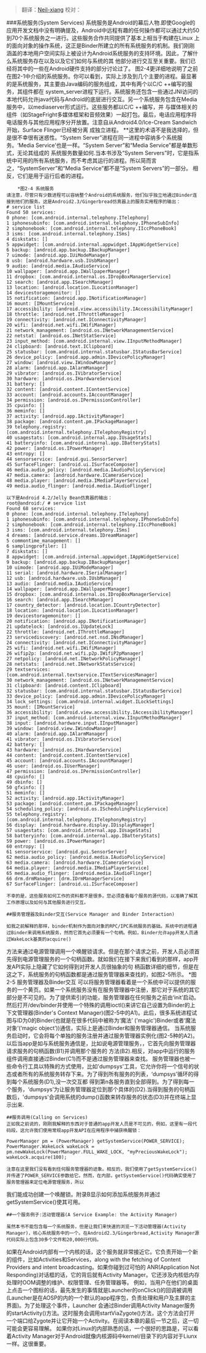 > 翻译：[Neil-xiang](https://github.com/Neil-xiang)
> 校对：

###系统服务(System Services)
	系统服务是Android的幕后人物.即使Google的应用开发文档中没有明确提及，Android中远程有趣的任何操作都可以通过大约50到70个系统服务之一进行。这些服务合作共同提供了基本上相当于构建在Linux
上的面向对象的操作系统，这正是Binder所建立的所有系统服务的机制。我们刚刚涵盖的本地用户空间实际上被设计为Android系统服务的支持环境。因此，了解什么系统服务存在以及以及它们如何与系统的其
他部分进行交互至关重要。我们已经将其中的一些在Android硬件支持的部分讨论过了。
	图2-4更详细地说明了之前在图2-1中介绍的系统服务。你可以看到，实际上涉及到几个主要的进程。最显著的是系统服务，其主要由Java编码的服务组成，其中有两个以C/C ++编写的服务，其组件都在
system_server进程下运行。系统服务还包含一些通过JNI访问的本地代码允许java代码与Android的底层进行交互。另一个系统服务包含在Media服务中，以mediaserver形式运行。这些服务都以C/C ++编写，并
与媒体相关的组件（如StageFright多媒体框架和音频效果）一起打包。最后，电话应用程序将电话服务与其他应用程序分开放置。注意自从Android4.0/Ice-Cream Sandwich开始，Surface Flinger已经被分离
成独立进程。
		**这里的术语不是我选择的，但是很不幸很有迷惑性。“System Server”进程在同一进程中容纳多个系统服务。‘Media Service’也是一样。“System Server”和“Media Service”都是单数形式，无论其组成的
			系统服务数量如何.当本书涉及“System Servers”时，它是指系统中可用的所有系统服务，而不考虑其运行的进程。所以简而言之，“SystemServer”和“Media Service”都不是“System Servers”的一部分。
			相反，它们是用于运行后者的进程。
			
		*图2-4 系统服务
	请注意，尽管只有少数进程可以容纳整个Android的系统服务，他们似乎独立地通过Binder连接到他们的服务。这是Android2.3/Gingerbread仿真器上的服务实用程序的输出：
	# service list
	Found 50 services:
	0 phone: [com.android.internal.telephony.ITelephony]
	1 iphonesubinfo: [com.android.internal.telephony.IPhoneSubInfo]
	2 simphonebook: [com.android.internal.telephony.IIccPhoneBook]
	3 isms: [com.android.internal.telephony.ISms]
	4 diskstats: []
	5 appwidget: [com.android.internal.appwidget.IAppWidgetService]
	6 backup: [android.app.backup.IBackupManager]
	7 uimode: [android.app.IUiModeManager]
	8 usb: [android.hardware.usb.IUsbManager]
	9 audio: [android.media.IAudioService]
	10 wallpaper: [android.app.IWallpaperManager]
	11 dropbox: [com.android.internal.os.IDropBoxManagerService]
	12 search: [android.app.ISearchManager]
	13 location: [android.location.ILocationManager]
	14 devicestoragemonitor: []
	15 notification: [android.app.INotificationManager]
	16 mount: [IMountService]
	17 accessibility: [android.view.accessibility.IAccessibilityManager]
	18 throttle: [android.net.IThrottleManager]
	19 connectivity: [android.net.IConnectivityManager]
	20 wifi: [android.net.wifi.IWifiManager]
	21 network_management: [android.os.INetworkManagementService]
	22 netstat: [android.os.INetStatService]
	23 input_method: [com.android.internal.view.IInputMethodManager]
	24 clipboard: [android.text.IClipboard]
	25 statusbar: [com.android.internal.statusbar.IStatusBarService]
	26 device_policy: [android.app.admin.IDevicePolicyManager]
	27 window: [android.view.IWindowManager]
	28 alarm: [android.app.IAlarmManager]
	29 vibrator: [android.os.IVibratorService]
	30 hardware: [android.os.IHardwareService]
	31 battery: []
	32 content: [android.content.IContentService]
	33 account: [android.accounts.IAccountManager]
	34 permission: [android.os.IPermissionController]
	35 cpuinfo: []
	36 meminfo: []
	37 activity: [android.app.IActivityManager]
	38 package: [android.content.pm.IPackageManager]
	39 telephony.registry: [com.android.internal.telephony.ITelephonyRegistry]
	40 usagestats: [com.android.internal.app.IUsageStats]
	41 batteryinfo: [com.android.internal.app.IBatteryStats]
	42 power: [android.os.IPowerManager]
	43 entropy: []
	44 sensorservice: [android.gui.SensorServer]
	45 SurfaceFlinger: [android.ui.ISurfaceComposer]
	46 media.audio_policy: [android.media.IAudioPolicyService]
	47 media.camera: [android.hardware.ICameraService]
	48 media.player: [android.media.IMediaPlayerService]
	49 media.audio_flinger: [android.media.IAudioFlinger]
	
	以下是Android 4.2/Jelly Bean仿真器的输出：
	root@android:/ # service list
	Found 68 services:
	0 phone: [com.android.internal.telephony.ITelephony]
	1 iphonesubinfo: [com.android.internal.telephony.IPhoneSubInfo]
	2 simphonebook: [com.android.internal.telephony.IIccPhoneBook]
	3 isms: [com.android.internal.telephony.ISms]
	4 dreams: [android.service.dreams.IDreamManager]
	5 commontime_management: []
	6 samplingprofiler: []
	7 diskstats: []
	8 appwidget: [com.android.internal.appwidget.IAppWidgetService]
	9 backup: [android.app.backup.IBackupManager]
	10 uimode: [android.app.IUiModeManager]
	11 serial: [android.hardware.ISerialManager]
	12 usb: [android.hardware.usb.IUsbManager]
	13 audio: [android.media.IAudioService]
	14 wallpaper: [android.app.IWallpaperManager]
	15 dropbox: [com.android.internal.os.IDropBoxManagerService]
	16 search: [android.app.ISearchManager]
	17 country_detector: [android.location.ICountryDetector]
	18 location: [android.location.ILocationManager]
	19 devicestoragemonitor: []
	20 notification: [android.app.INotificationManager]
	21 updatelock: [android.os.IUpdateLock]
	22 throttle: [android.net.IThrottleManager]
	23 servicediscovery: [android.net.nsd.INsdManager]
	24 connectivity: [android.net.IConnectivityManager]
	25 wifi: [android.net.wifi.IWifiManager]
	26 wifip2p: [android.net.wifi.p2p.IWifiP2pManager]
	27 netpolicy: [android.net.INetworkPolicyManager]
	28 netstats: [android.net.INetworkStatsService]
	29 textservices: [com.android.internal.textservice.ITextServicesManager]
	30 network_management: [android.os.INetworkManagementService]
	31 clipboard: [android.content.IClipboard]
	32 statusbar: [com.android.internal.statusbar.IStatusBarService]
	33 device_policy: [android.app.admin.IDevicePolicyManager]
	34 lock_settings: [com.android.internal.widget.ILockSettings]
	35 mount: [IMountService]
	36 accessibility: [android.view.accessibility.IAccessibilityManager]
	37 input_method: [com.android.internal.view.IInputMethodManager]
	38 input: [android.hardware.input.IInputManager]
	39 window: [android.view.IWindowManager]
	40 alarm: [android.app.IAlarmManager]
	41 vibrator: [android.os.IVibratorService]
	42 battery: []
	43 hardware: [android.os.IHardwareService]
	44 content: [android.content.IContentService]
	45 account: [android.accounts.IAccountManager]
	46 user: [android.os.IUserManager]
	47 permission: [android.os.IPermissionController]
	48 cpuinfo: []
	49 dbinfo: []
	50 gfxinfo: []
	51 meminfo: []
	52 activity: [android.app.IActivityManager]
	53 package: [android.content.pm.IPackageManager]
	54 scheduling_policy: [android.os.ISchedulingPolicyService]
	55 telephony.registry: [com.android.internal.telephony.ITelephonyRegistry]
	56 display: [android.hardware.display.IDisplayManager]
	57 usagestats: [com.android.internal.app.IUsageStats]
	58 batteryinfo: [com.android.internal.app.IBatteryStats]
	59 power: [android.os.IPowerManager]
	60 entropy: []
	61 sensorservice: [android.gui.SensorServer]
	62 media.audio_policy: [android.media.IAudioPolicyService]
	63 media.camera: [android.hardware.ICameraService]
	64 media.player: [android.media.IMediaPlayerService]
	65 media.audio_flinger: [android.media.IAudioFlinger]
	66 drm.drmManager: [drm.IDrmManagerService]
	67 SurfaceFlinger: [android.ui.ISurfaceComposer]
	
	不幸的是，这些服务如何工作的资料都不是很多。您必须查看每个服务的源代码，以准确了解其工作原理以及如何与其他服务进行交互。
	
	##服务管理器及Binder交互(Service Manager and Binder Interaction)
	
	如我之前解释的那样，binder机制作为面向对象的RPC/IPC系统服务的基础。系统中的进程通过Binder来调用系统服务，然而它首先必须要有一个句柄。例如，Binder允许app开发人员通过WakeLock基类的acquire()
方法来通过电源管理调用一个唤醒锁请求。但是在那个请求之前，开发人员必须首先得到电源管理服务的一个句柄函数。就如我们在接下来我们看到的那样，app开发API实际上隐藏了它如何得到对开发人员很抽象的句
柄函数详细的细节，但是在这之下，系统服务的句柄函数都是通过服务管理器来查找的，如图2-5所示。
		*图2-5 服务管理器及Binder交互
	可以将服务管理器看着是一个系统中可以提供的服务的一个黄页。如果一个系统服务没有在服务管理器中注册，那它对于系统的其它部分是不可见的。为了提供索引的功能，服务管理器在任何服务之前由‘init’启动。
然后打开/dev/binder并使用一个特殊的调用ioctl()来讲它自己设置为Binder的上下文管理器(Binder's Context Manager)(图2-5中的A1)。此后，很多系统进程试图与ID为0的Binder(也就是在很多代码中被称为‘魔法’
('magic')Binder或者‘魔法对象’(‘magic object’))通信，实际上是通过Binder和服务管理器通信。
	当系统服务启动时，它会将每个单独的服务注册并通过服务管理器实例化(图2-5种的A2)。以后当app是如与系统服务通信是，比如说电源管理服务，，它首先向服务管理器请求服务的句柄函数(B1)并调用那个服务的
方法(B2).相反，对app中运行的服务组件调用直接通过Binder(C1)而不是通过服务管理器来查找。
	服务管理器也被一些命令行工具以特殊的方式使用，比如'dumpsys'工具，它允许你将一个信号的状态或者所有的系统服务转存下来。为了得到所有服务的列表，‘dumpsys’循环的得到每个系统服务(D1),没一次交互都
得到第n各服务直到全部得到。为了得到每一个服务，‘dumpsys’为让服务管理器定位到那个具体的(D2).当得到服务的句柄函数后，'dumpsys'会调用系统的dump()函数来转存服务的状态(D3)并在终端上显示出来.

	##服务调用(Calling on Services)
	正如我之前说的，刚刚我解释的东西对于普通的app开发人员是不可见的，例如，这里有一段代码段，这允许我们使用常规app开发API在应用程序中捕获唤醒锁：
	
	PowerManager pm = (PowerManager) getSystemService(POWER_SERVICE);
	PowerManager.WakeLock wakeLock = pm.newWakeLock(PowerManager.FULL_WAKE_LOCK, "myPreciousWakeLock");
	wakeLock.acquire(100);
	
	注意在这里我们没有看到任何服务管理器的迹象。相反的，我们使用了getSystemService()并传递了POWER_SERVICE参数给它。然而，在内部，getSystemService()代码确实使用了服务管理器来定位电源管理服务，所以
我们能成功创建一个唤醒锁。附录B显示如何添加系统服务并通过getSystemService()使其可用。

	##一个服务例子:活动管理器(A Service Example: the Activity Manager)
	
	虽然本书不能包含每一个系统服务，但是让我们来快速的浏览一下活动管理器(Activity Manager)，核心系统服务中的一个。在Android2.3/Gingerbread,Activity Manager源代码实际上包含30多个文件和20,000行代码。
如果在Android内部有一个内核的话，这个服务就非常接近它。它负责开始一个新的组件，比如Activities和Services，along with the fetching of Content Providers and intent broadcasting。如果你碰到过可怕的
ANR(Application Not Responding)对话框的话，它的背后就有Activity Manager。它还涉及内核低内存处理时OOM调整的维护、权限管理、任务管理器等。
	例如，当用户在他们的桌面上点击一个图标的话，最先发生的事情就是Launcher的onClick()的回调被调用(Launcher是在AOSP的内的一个默认的app程序包，负责处理和用户及主屏的主界面)。为了处理这个事件，Launcher
会通过Binder调用Activity Manager服务的startActivity()方法。这时服务会调用startViaZygote()方法，这个方法会打开一个端口给Zygote并让它开始一个Activity。在阅读本章的最后一节之后，这一切可能会更容易理解。
	如果你对Linux的内部熟悉的话，一个很好的思路是，可以看着Activity Manager对于Android就像内核源码中kernel/目录下的内容对于Liunx一样。这很重要。